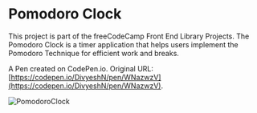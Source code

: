 # Pomodoro Clock

This project is part of the freeCodeCamp Front End Library Projects. The Pomodoro Clock is a timer application that helps users implement the Pomodoro Technique for efficient work and breaks.

A Pen created on CodePen.io. Original URL: [https://codepen.io/DivyeshN/pen/WNazwzV](https://codepen.io/DivyeshN/pen/WNazwzV).

![PomodoroClock](https://github.com/D1vyeshN/Pomodoro-Clock/assets/97067725/df2f1c1e-590e-4862-8df3-7971428b9ca5)
